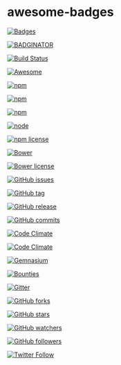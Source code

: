 # awesome-badges

[![Badges](https://img.shields.io/badge/badges-awesome-green.svg)](https://github.com/bevacqua/awesome-badges)

[![BADGINATOR](https://badginator.herokuapp.com/bevacqua/awesome-badges.svg)](https://github.com/defunctzombie/badginator)

[![Build Status](https://travis-ci.org/bevacqua/awesome-badges.svg?branch=master)](https://travis-ci.org/bevacqua/awesome-badges)

[![Awesome](https://cdn.rawgit.com/sindresorhus/awesome/d7305f38d29fed78fa85652e3a63e154dd8e8829/media/badge.svg)](https://github.com/sindresorhus/awesome)

[![npm](https://img.shields.io/npm/dm/awesome-badges.svg)](https://www.npmjs.org/package/awesome-badges)

[![npm](https://img.shields.io/npm/dt/awesome-badges.svg)](https://www.npmjs.org/package/awesome-badges)

[![npm](https://img.shields.io/npm/v/awesome-badges.svg)](https://www.npmjs.org/package/awesome-badges)

[![node](https://img.shields.io/node/v/awesome-badges.svg)](https://www.npmjs.org/package/awesome-badges)

[![npm license](https://img.shields.io/npm/l/awesome-badges.svg)](https://www.npmjs.org/package/awesome-badges)

[![Bower](https://img.shields.io/bower/v/awesome-badges.svg)](http://bower.io/search/?q=awesome-badges)

[![Bower license](https://img.shields.io/bower/l/awesome-badges.svg)](http://bower.io/search/?q=awesome-badges)

[![GitHub issues](https://img.shields.io/github/issues/bevacqua/awesome-badges.svg)](https://github.com/bevacqua/awesome-badges/issues)

[![GitHub tag](https://img.shields.io/github/tag/bevacqua/awesome-badges.svg)](https://github.com/bevacqua/awesome-badges)

[![GitHub release](https://img.shields.io/github/release/bevacqua/awesome-badges.svg)](https://github.com/bevacqua/awesome-badges)

[![GitHub commits](https://img.shields.io/github/commits-since/bevacqua/awesome-badges/1.0.0.svg)](https://github.com/bevacqua/awesome-badges)

[![Code Climate](https://img.shields.io/codeclimate/github/bevacqua/awesome-badges.svg)](https://codeclimate.com/github/bevacqua/awesome-badges)

[![Code Climate](https://img.shields.io/codeclimate/coverage/github/bevacqua/awesome-badges.svg)](https://codeclimate.com/github/bevacqua/awesome-badges)

[![Gemnasium](https://img.shields.io/gemnasium/bevacqua/awesome-badges.svg)](https://gemnasium.com/npms/awesome-badges)

[![Bounties](https://img.shields.io/bountysource/team/awesome-badges/activity.svg)](https://www.bountysource.com/teams/awesome-badges)

[![Gitter](https://img.shields.io/gitter/room/bevacqua/awesome-badges.svg)](https://gitter.im/bevacqua/awesome-badges)

[![GitHub forks](https://img.shields.io/github/forks/bevacqua/awesome-badges.svg?style=social&label=Fork)](https://github.com/bevacqua/awesome-badges)

[![GitHub stars](https://img.shields.io/github/stars/bevacqua/awesome-badges.svg?style=social&label=Star)](https://github.com/bevacqua/awesome-badges)

[![GitHub watchers](https://img.shields.io/github/watchers/bevacqua/awesome-badges.svg?style=social&label=Watch)](https://github.com/bevacqua/awesome-badges)

[![GitHub followers](https://img.shields.io/github/followers/bevacqua.svg?style=social&label=Follow)](https://github.com/bevacqua/awesome-badges)

[![Twitter Follow](https://img.shields.io/twitter/follow/nzgb.svg?style=social)](https://twitter.com/nzgb)
